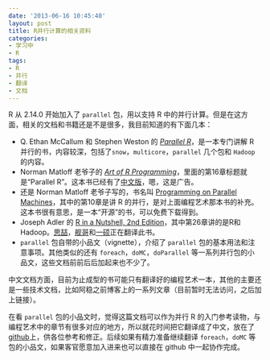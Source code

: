 ```yaml
---
date: '2013-06-16 10:45:40'
layout: post
title: R并行计算的相关资料
categories:
- 学习中
- R
tags:
- R
- 并行
- 翻译
- 文档
---
```


R 从 2.14.0 开始加入了 `parallel` 包，用以支持 R 中的并行计算。但是在这方面，相关的文档和书籍还是不是很多，我目前知道的有下面几本：

* Q. Ethan McCallum 和 Stephen Weston 的 [*Parallel R*](http://shop.oreilly.com/product/0636920021421.do)，是一本专门讲解 R 并行的书，内容较深，包括了`snow`，`multicore`，`parallel` 几个包和 `Hadoop` 的内容。
* Norman Matloff 老爷子的 [*Art of R Programming*](http://nostarch.com/artofr.htm)，里面的第16章标题就是“Parallel R”。这本书已经有了[中文版](http://book.jd.com/11243704.html)，嗯，这是广告。
* 还是 Norman Matloff 老爷子写的，书名叫 [Programming on Parallel Machines](http://heather.cs.ucdavis.edu/parprocbook)，其中的第10章是讲 R 的并行，是对上面编程艺术那本书的补充。这本书很有意思，是一本“开源”的书，可以免费下载得到。
* Joseph Adler 的 [R in a Nutshell, 2nd Edition](http://shop.oreilly.com/product/0636920022008.do)，其中第26章讲的是R和Hadoop。[思喆](http://www.bjt.name/)，[舰哥](http://jliblog.com/)和[一硕](http://yishuo.org/)正在翻译此书。
* `parallel` 包自带的小品文（vignette），介绍了 `parallel` 包的基本用法和注意事项。其他类似的还有 `foreach`，`doMC`，`doParallel` 等一系列并行包的小品文，这些文档前前后后加起来也不少了。

中文文档方面，目前为止成型的书可能只有翻译好的编程艺术一本，其他的主要还是一些技术文档，比如阿稳之前博客上的一系列文章（目前暂时无法访问，之后加上链接）。

在看 `parallel` 包的小品文时，觉得这篇文档可以作为并行 R 的入门参考读物，与编程艺术中的章节有很多对应的地方，所以就花时间把它翻译成了中文，放在了[github](https://github.com/yixuan/parallel-translation)上，供各位参考和修正。后续如果有精力准备继续翻译 `foreach`，`doMC` 等包的小品文，如果客官愿意加入进来也可以直接在 github 中一起协作完成。
